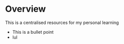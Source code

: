 # Overview 

This is a centralised resources for my personal learning

* This is a bullet point
* lul